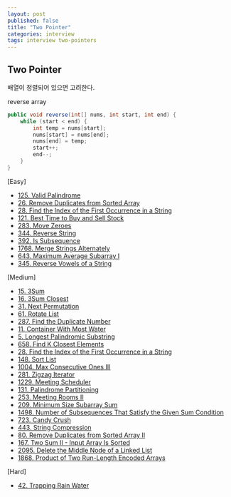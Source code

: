 ```yaml
---
layout: post
published: false
title: "Two Pointer"
categories: interview
tags: interview two-pointers
---
```


## Two Pointer

배열이 정렬되어 있으면 고려한다.

reverse array
```java
public void reverse(int[] nums, int start, int end) {
    while (start < end) {
        int temp = nums[start];
        nums[start] = nums[end];
        nums[end] = temp;
        start++;
        end--;
    }
}
```

[Easy]
- [125. Valid Palindrome](/interview/2023/02/20/valid-palindrome/)
- [26. Remove Duplicates from Sorted Array](/interview/2023/05/21/remove-duplicates-from-sorted-array/)
- [28. Find the Index of the First Occurrence in a String](/interview/2023/05/01/find-the-index-of-the-first-occurrence-in-a-string/)
- [121. Best Time to Buy and Sell Stock](/interview/2023/02/22/best-time-to-buy-and-sell-stock/)
- [283. Move Zeroes](/interview/2023/05/21/move-zeroes/)
- [344. Reverse String](/interview/2023/05/21/reverse-string/)
- [392. Is Subsequence](/interview/2023/05/21/is-subsequence/)
- [1768. Merge Strings Alternately](/interview/2023/05/21/merge-strings-alternately/)
- [643. Maximum Average Subarray I](/interview/2023/05/21/maximum-average-subarray-i/)
- [345. Reverse Vowels of a String](/interview/2023/05/22/reverse-vowels-of-a-string/)

[Medium]
- [15. 3Sum](/interview/2023/04/05/3sum/)
- [16. 3Sum Closest](/interview/2023/05/08/3sum-closest/)
- [31. Next Permutation](/interview/2023/05/08/next-permutation/)
- [61. Rotate List](/interview/2023/04/10/rotate-list/)
- [287. Find the Duplicate Number](/interview/2023/05/01/find-the-duplicate-number/)
- [11. Container With Most Water](/interview/2023/05/21/container-with-most-water/)
- [5. Longest Palindromic Substring](/interview/2023/05/21/longest-palindromic-substring)
- [658. Find K Closest Elements](problems/2023-05-21-find-k-closest-elements.md)
- [28. Find the Index of the First Occurrence in a String](/interview/2023/05/21/find-the-index-of-the-first-occurrence-in-a-string/)
- [148. Sort List](/interview/2023/05/21/sort-list/)
- [1004. Max Consecutive Ones III](/interview/2023/05/21/max-consecutive-ones-iii/)
- [281. Zigzag Iterator](/interview/2023/05/21/zigzag-iterator/)
- [1229. Meeting Scheduler](/interview/2023/05/21/meeting-scheduler/)
- [131. Palindrome Partitioning](/interview/2023/05/21/palindrome-partitioning/)
- [253. Meeting Rooms II](/interview/2023/04/18/meeting-rooms-ii/)
- [209. Minimum Size Subarray Sum](/interview/2023/05/21/minimum-size-subarray-sum/)
- [1498. Number of Subsequences That Satisfy the Given Sum Condition](/interview/2023/05/21/number-of-subsequences-that-satisfy-the-given-sum-condition/)
- [723. Candy Crush](/interview/2023/05/21/candy-crush/)
- [443. String Compression](/interview/2023/05/21/string-compression/)
- [80. Remove Duplicates from Sorted Array II](/interview/2023/05/21/remove-duplicates-from-sorted-array-ii/)
- [167. Two Sum II - Input Array Is Sorted](/interview/2023/05/18/two-sum-ii-input-array-is-sorted/)
- [2095. Delete the Middle Node of a Linked List](/interview/2023/05/27/linked-list-cycle/)
- [1868. Product of Two Run-Length Encoded Arrays](/interview/2023/05/29/product-of-two-run-length-encoded-arrays/)

[Hard]
- [42. Trapping Rain Water](/interview/2023/05/21/trapping-rain-water)